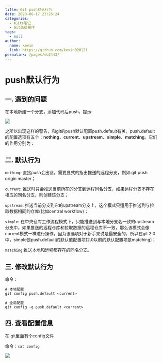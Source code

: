 ```yaml
---
title: Git push默认行为
date: 2023-06-17 23:26:24
categories: 
  - 《Git》笔记
  - Git高级操作
tags: 
  - null
author: 
  name: kevin
  link: https://github.com/kevin020121
permalink: /pages/eb2443/
---
```


# push默认行为

## 一. 遇到的问题

在本地新建一个分支，添加代码后push，提示:

![](https://markdown123.oss-cn-beijing.aliyuncs.com/img/20230618010314.png)

之所以出现这样的警告，和git的push默认配置push.default有关，push.default的配置选项有五个：**nothing**、**current**、**upstream**、**simple**、**matching**。它们的作用分别为：

## 二. 默认行为

`nothing`: 直接push会出错，需要显式的指出推送的远程分支，例如:git push origin master；

`current`: 推送时只会推送当前所在的分支到远程同名分支，如果远程分支不存在相应的同名分支，则创建该分支；

`upstream`: 推送当前分支到它的upstream分支上，这个模式只适用于推送到与拉取数据相同的仓库(比如central workflow)；

`simple`: 在中央仓库工作流程模式下，只能推送到与本地分支名一致的upstream分支中，如果推送的远程仓库和拉取数据的远程仓库不一致，那么该模式会像current模式一样进行操作。因为该选项对于新手来说是最安全的，所以在git 2.0中，simple是push.default的默认值配置项(2.0以前的默认配置项是matching)；

`matching`:推送本地和远程都存在的同名分支。

## 三. 修改默认行为

命令： 

```git
# 本地配置
git config push.default <current>

# 全局配置
git config -g push.default <current>
```



## 四. 查看配置信息

在.git里面有个config文件

命令：`cat config`

![](https://markdown123.oss-cn-beijing.aliyuncs.com/img/20230618011224.png)

